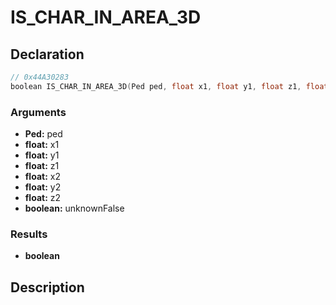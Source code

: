 # IS_CHAR_IN_AREA_3D

## Declaration
```cpp
// 0x44A30283
boolean IS_CHAR_IN_AREA_3D(Ped ped, float x1, float y1, float z1, float x2, float y2, float z2, boolean unknownFalse);
```

### Arguments
- **Ped:** ped
- **float:** x1
- **float:** y1
- **float:** z1
- **float:** x2
- **float:** y2
- **float:** z2
- **boolean:** unknownFalse

### Results
- **boolean**

## Description
